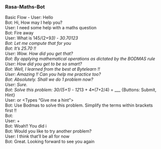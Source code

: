### Rasa-Maths-Bot

Basic Flow - 
User: Hello           
Bot: Hi, How may I help you?         
User: I need some help with a maths question         
Bot: Fire away         
User: What is 145/(2+9*3) - 30.70123         
Bot: Let me compute that for you         
Bot: It’s 25.70 !!         
User: Wow. How did you get that?         
Bot: By applying mathematical operations as dictated by the BODMAS rule         
User: How did you get to be so smart?                  
Bot: Well, I learned from the best at Bytelearn !!         
User: Amazing !! Can you help me practice too?         
Bot: Absolutely. Shall we do 1 problem now?         
User: Sure.         
Bot: Solve this problem: 30/(5+1) - 12*13 + 4*(7+2/4) = ___ <user input box> {Buttons: Submit, Hint}         
User: <Clicks Hint button> or <Types “Give me a hint”>         
Bot: Use Bodmas to solve this problem. Simplify the terms within brackets first !!         
Bot: <Reiterates question with UI elements>         
User: <Inputs answer in form> + <clicks submit>                  
Bot: Woah!! You did i          
Bot: Would you like to try another problem?         
User: I think that’ll be all for now         
Bot: Great. Looking forward to see you again         

